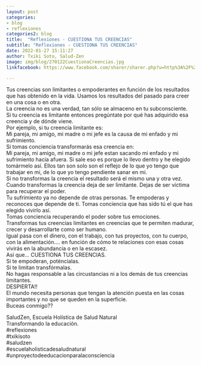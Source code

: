 ```yaml
---
layout: post
categories:
- blog
- reflexiones
categories2: blog
title:  "Reflexiones - CUESTIONA TUS CREENCIAS"
subtitle: "Reflexiones - CUESTIONA TUS CREENCIAS"
date: 2022-01-27 15:11:27
author: Txiki Soto, Salud-Zen
image: img/blog/270122CuestionaCreencias.jpg
linkfacebook: https://www.facebook.com/sharer/sharer.php?u=http%3A%2F%2Fwww.salud-zen.com%2Fblog%2Freflexiones%2F2022%2F01%2F27%2Freflexiones-cuestiona-creencias.html&amp;src=sdkpreparse

---  
```

Tus creencias son limitantes o empoderantes en función de los resultados que has obtenido en la vida. Usamos los resultados del pasado para creer en una cosa o en otra.  
La creencia no es una verdad, tan sólo se almaceno en tu subconsciente.  
Si tu creencia es limitante entonces pregúntate por qué has adquirido esa creencia y de dónde viene.  
Por ejemplo, si tu creencia limitante es:  
Mi pareja, mi amigo, mi madre o mi jefe es la causa de mi enfado y mi sufrimiento.  
Si tomas conciencia transformarás esa creencia en:  
Mi pareja, mi amigo, mi madre o mi jefe estan sacando mi enfado  y mi sufrimiento hacia afuera. Si sale eso es porque lo llevo dentro y he elegido tomármelo así. Ellos tan son solo son el reflejo de lo que yo tengo que trabajar en mi, de lo que yo tengo pendiente sanar en mi.  
Si no transformas la creencia el resultado será el mismo una y otra vez.  
Cuando transformas la creencia deja de ser limitante. Dejas de ser víctima para recuperar el poder.  
Tu sufrimiento ya no depende de otras personas. Te empoderas y reconoces que depende de ti. Tomas conciencia que has sido tú el que has elegido vivirlo así.  
Tomas conciencia recuperando el poder sobre tus emociones.  
Transformas tus creencias limitantes en creencias que te permiten madurar, crecer y desarrollarte como ser humano.  
Igual pasa con el dinero, con el trabajo, con tus proyectos, con tu cuerpo, con la alimentación.... en función de cómo te relaciones con esas cosas vivirás en la abundancia o en la escasez.  
Así  que... CUESTIONA TUS CREENCIAS.  
Si te empoderan, poténcialas.  
Si te limitan transfórmalas.  
No hagas responsable a las circustancias ni a los demás de tus creencias limitantes.  
DESPIERTA!!  
El mundo necesita personas que tengan la atención puesta en las cosas importantes y no que se queden en la superficie.  
Buceas conmigo??  

SaludZen, Escuela Holística de Salud Natural  
Transformando la educación.  
#reflexiones  
#txikisoto  
#saludzen  
#escuelaholisticadesaludnatural  
#unproyectodeeducacionparalaconsciencia  
